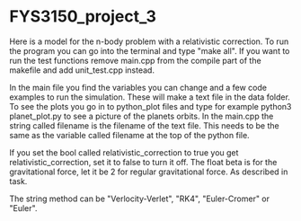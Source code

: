 # FYS3150_project_3

Here is a model for the n-body problem with a relativistic correction. To run the program you can go into the terminal and type "make all".
If you want to run the test functions remove main.cpp from the compile part of the makefile and add unit_test.cpp instead.

In the main file you find the variables you can change and a few code examples to run the simulation. These will make a text file in the data folder. 
To see the plots you go in to python_plot files and type for example python3 planet_plot.py to see a picture of the planets orbits.
In the main.cpp the string called filename is the filename of the text file. This needs to be the same as the variable called filename at the top of the python file.

If you set the bool called relativistic_correction to true you get relativistic_correction, set it to false to turn it off.
The float beta is for the gravitational force, let it be 2 for regular gravitational force. As described in task.

The string method can be "Verlocity-Verlet", "RK4", "Euler-Cromer" or "Euler". 
